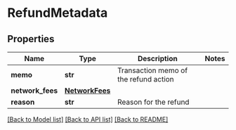 # RefundMetadata

## Properties
Name | Type | Description | Notes
------------ | ------------- | ------------- | -------------
**memo** | **str** | Transaction memo of the refund action | 
**network_fees** | [**NetworkFees**](NetworkFees.md) |  | 
**reason** | **str** | Reason for the refund | 

[[Back to Model list]](../README.md#documentation-for-models) [[Back to API list]](../README.md#documentation-for-api-endpoints) [[Back to README]](../README.md)

